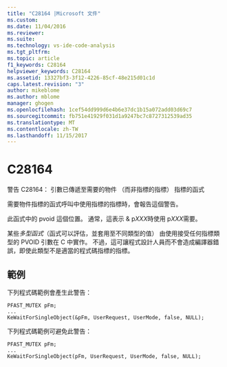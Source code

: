 ```yaml
---
title: "C28164 |Microsoft 文件"
ms.custom: 
ms.date: 11/04/2016
ms.reviewer: 
ms.suite: 
ms.technology: vs-ide-code-analysis
ms.tgt_pltfrm: 
ms.topic: article
f1_keywords: C28164
helpviewer_keywords: C28164
ms.assetid: 13327bf3-3f12-4226-85cf-48e215d01c1d
caps.latest.revision: "3"
author: mikeblome
ms.author: mblome
manager: ghogen
ms.openlocfilehash: 1cef54dd999d6e4b6e37dc1b15a072add03d69c7
ms.sourcegitcommit: fb751e41929f031d1a9247bc7c8727312539ad35
ms.translationtype: MT
ms.contentlocale: zh-TW
ms.lasthandoff: 11/15/2017
---
```

# <a name="c28164"></a>C28164
警告 C28164： 引數已傳遞至需要的物件 （而非指標的指標） 指標的函式  
  
 需要物件指標的函式呼叫中使用指標的指標時，會報告這個警告。  
  
 此函式中的 pvoid 這個位置。 通常，這表示 & p*XXX*時使用 p*XXX*需要。  
  
 某些*多型函式*（函式可以評估，並套用至不同類型的值） 由使用接受任何指標類型的 PVOID 引數在 C 中實作。 不過，這可讓程式設計人員而不會造成編譯器錯誤，即使此類型不是適當的程式碼指標的指標。  
  
## <a name="example"></a>範例  
 下列程式碼範例會產生此警告：  
  
```  
PFAST_MUTEX pFm;  
...  
KeWaitForSingleObject(&pFm, UserRequest, UserMode, false, NULL);  
```  
  
 下列程式碼範例可避免此警告：  
  
```  
PFAST_MUTEX pFm;  
...  
KeWaitForSingleObject(pFm, UserRequest, UserMode, false, NULL);  
```